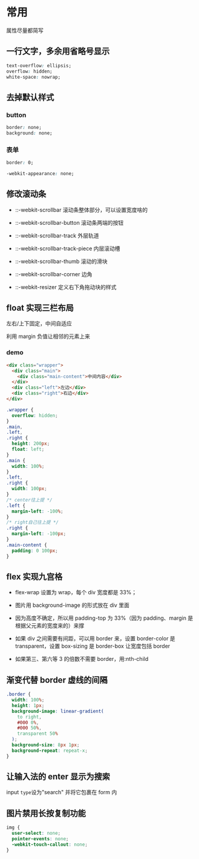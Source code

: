# 常用

属性尽量都简写

## 一行文字，多余用省略号显示

```css
text-overflow: ellipsis;
overflow: hidden;
white-space: nowrap;
```

## 去掉默认样式

### button

```css
border: none;
background: none;
```

### 表单

```css
border: 0;

-webkit-appearance: none;
```

## 修改滚动条

- ::-webkit-scrollbar 滚动条整体部分，可以设置宽度啥的

- ::-webkit-scrollbar-button 滚动条两端的按钮

- ::-webkit-scrollbar-track 外层轨道

- ::-webkit-scrollbar-track-piece 内层滚动槽

- ::-webkit-scrollbar-thumb 滚动的滑块

- ::-webkit-scrollbar-corner 边角

- ::-webkit-resizer 定义右下角拖动块的样式

## float 实现三栏布局

左右/上下固定，中间自适应

利用 margin 负值让相邻的元素上来

### demo

```html
<div class="wrapper">
  <div class="main">
    <div class="main-content">中间内容</div>
  </div>
  <div class="left">左边</div>
  <div class="right">右边</div>
</div>
```

```css
.wrapper {
  overflow: hidden;
}
.main,
.left,
.right {
  height: 200px;
  float: left;
}
.main {
  width: 100%;
}
.left,
.right {
  width: 100px;
}
/* center往上提 */
.left {
  margin-left: -100%;
}
/* right自己往上提 */
.right {
  margin-left: -100px;
}
.main-content {
  padding: 0 100px;
}
```

## flex 实现九宫格

- flex-wrap 设置为 wrap，每个 div 宽度都是 33%；

- 图片用 background-image 的形式放在 div 里面

- 因为高度不确定，所以用 padding-top 为 33%（因为 padding、margin 是根据父元素的宽度来的）来撑

- 如果 div 之间需要有间距，可以用 border 来，设置 border-color 是 transparent，设置 box-sizing 是 border-box 让宽度包括 border

- 如果第三、第六等 3 的倍数不需要 border，用:nth-child

## 渐变代替 border 虚线的间隔

```css
.border {
  width: 100%;
  height: 1px;
  background-image: linear-gradient(
    to right,
    #000 0%,
    #000 50%,
    transparent 50%
  );
  background-size: 8px 1px;
  background-repeat: repeat-x;
}
```

## 让输入法的 enter 显示为搜索

input `type`设为"search"
并将它包裹在 form 内

## 图片禁用长按复制功能

```css
img {
  user-select: none;
  pointer-events: none;
  -webkit-touch-callout: none;
}
```
